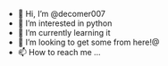 - 👋 Hi, I’m @decomer007
- 👀 I’m interested in python
- 🌱 I’m currently learning it
- 💞️ I’m looking to get some from here!@   
- 📫 How to reach me ...

<!---
decomer007/decomer007 is a ✨ special ✨ repository because its `README.md` (this file) appears on your GitHub profile.
You can click the Preview link to take a look at your changes.
--->
